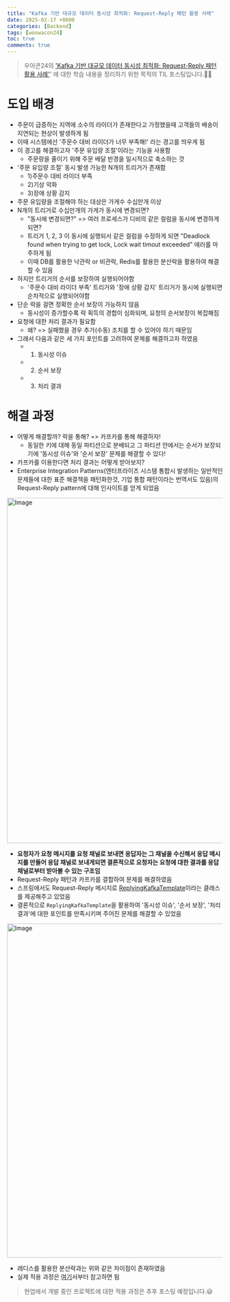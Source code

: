 ```yaml
---
title: "Kafka 기반 대규모 데이터 동시성 최적화: Request-Reply 패턴 활용 사례"
date: 2025-02-17 +0800
categories: [Backend]
tags: [woowacon24]
toc: true
comments: true
---
```


> 우아콘24의 ['Kafka 기반 대규모 데이터 동시성 최적화: Request-Reply 패턴 활용 사례'](https://www.youtube.com/watch?v=Rcow99TIMmc&list=PLgXGHBqgT2Tu7H-ita_W0IHospr64ON_a&index=5)' 에 대한 학습 내용을 정리하기 위한 목적의 TIL 포스팅입니다.🙆‍♂️

# 도입 배경
- 주문이 급증하는 지역에 소수의 라이더가 존재한다고 가정했을때 고객들의 배송이 지연되는 현상이 발생하게 됨
- 이때 시스템에선 '주문수 대비 라이더가 너무 부족해!' 라는 경고를 띄우게 됨
- 이 경고를 해결하고자 '주문 유입량 조절'이라는 기능을 사용함
  - 주문량을 줄이기 위해 주문 배달 반경을 일시적으로 축소하는 것
- '주문 유입량 조절' 동시 발생 가능한 N개의 트리거가 존재함
  - 1)주문수 대비 라이더 부족
  - 2)기상 악화
  - 3)장애 상황 감지
- 주문 유입량을 조절해야 하는 대상은 가게수 수십만개 이상
- N개의 트리거로 수십만개의 가게가 동시에 변경되면?
  - "동시에 변경되면?" => 여러 프로세스가 디비의 같은 컬럼을 동시에 변경하게 되면?
  - 트리거 1, 2, 3 이 동시에 실행되서 같은 컬럼을 수정하게 되면 "Deadlock found when trying to get lock, Lock wait timout exceeded" 에러를 마주하게 됨
  - 이때 DB를 활용한 낙관락 or 비관락, Redis를 활용한 분산락을 활용하여 해결할 수 있음
- 하지만 트리거의 순서를 보장하여 실행되어야함
  - '주문수 대비 라이더 부족' 트리거와 '장애 상황 감지' 트리거가 동시에 실행되면 순차적으로 실행되어야함
- 단순 락을 걸면 정확한 순서 보장이 가능하지 않음
  - 동시성이 증가할수록 락 획득의 경합이 심화되며, 요청의 순서보장이 복잡해짐
- 요청에 대한 처리 결과가 필요함
  - 왜? => 실패했을 경우 추가(수동) 조치를 할 수 있어야 하기 때문임
- 그래서 다음과 같은 세 가지 포인트를 고려하여 문제를 해결하고자 하였음
  - 1) 동시성 이슈
  - 2) 순서 보장
  - 3) 처리 결과

# 해결 과정
- 어떻게 해결할까? 락을 통해? => 카프카를 통해 해결하자!
  - 동일한 키에 대해 동일 파티션으로 분배되고 그 파티션 안에서는 순서가 보장되기에 '동시성 이슈'와 '순서 보장' 문제를 해결할 수 있다!
- 카프카를 이용한다면 처리 결과는 어떻게 받아보지?
- Enterprise Integration Patterns(엔터프라이즈 시스템 통합시 발생하는 일반적인 문제들에 대한 표준 해결책을 패턴화한것, 기업 통합 패턴이라는 번역서도 있음)의 Request-Reply pattern에 대해 인사이트를 얻게 되었음

<img width="807" alt="Image" src="https://github.com/user-attachments/assets/f289484f-3608-410b-89ff-1d6e61b24486" />

- **요청자가 요청 메시지를 요청 채널로 보내면 응답자는 그 채널을 수신해서 응답 메시지를 만들어 응답 채널로 보내게되면 결론적으로 요청자는 요청에 대한 결과를 응답 채널로부터 받아볼 수 있는 구조임**
- Request-Reply 패턴과 카프카를 결합하여 문제를 해결하였음
- 스프링에서도 Request-Reply 메시지로 [ReplyingKafkaTemplate](https://docs.spring.io/spring-kafka/reference/kafka/sending-messages.html#replying-template)이라는 클래스를 제공해주고 있었음
- 결론적으로 `ReplyingKafkaTemplate`을 활용하여 '동시성 이슈', '순서 보장', '처리 결과'에 대한 포인트를 만족시키며 주어진 문제를 해결할 수 있었음

<img width="781" alt="Image" src="https://github.com/user-attachments/assets/c74afdbe-736b-4279-8ba1-99bb35cba09d" />

- 레디스를 활용한 분산락과는 위와 같은 차이점이 존재하였음
- 실제 적용 과정은 [여기](https://youtu.be/Rcow99TIMmc?si=mlaKu1-jPKJIvYbi&t=745)서부터 참고하면 됨

> 현업에서 개발 중인 프로젝트에 대한 적용 과정은 추후 포스팅 예정입니다.😃